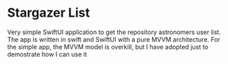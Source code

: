 # Stargazer List

Very simple SwiftUI application to get the repository astronomers user list.
The app is written in swift and SwiftUI with a pure MVVM architecture.
For the simple app, the MVVM model is overkill, but I have adopted 
just to demostrate how I can use it

